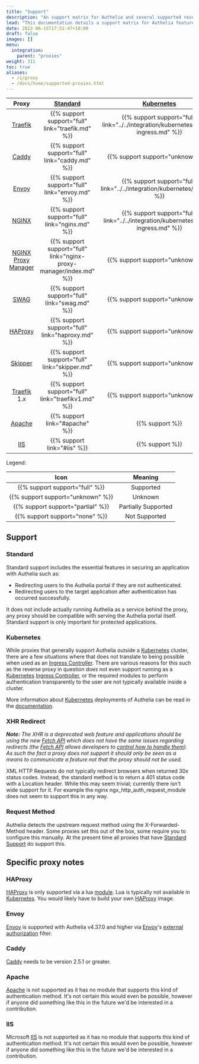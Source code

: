 ```yaml
---
title: "Support"
description: "An support matrix for Authelia and several supported reverse proxies"
lead: "This documentation details a support matrix for Authelia features and specific reverse proxies as well as several caveats etc."
date: 2022-06-15T17:51:47+10:00
draft: false
images: []
menu:
  integration:
    parent: "proxies"
weight: 311
toc: true
aliases:
  - /i/proxy
  - /docs/home/supported-proxies.html
---
```


|         Proxy         |                       [Standard](#standard)                        |                               [Kubernetes](#kubernetes)                               |   [XHR Redirect](#xhr-redirect)   | [Request Method](#request-method) |
|:---------------------:|:------------------------------------------------------------------:|:-------------------------------------------------------------------------------------:|:---------------------------------:|:---------------------------------:|
|       [Traefik]       |          {{% support support="full" link="traefik.md" %}}          | {{% support support="full" link="../../integration/kubernetes/traefik-ingress.md" %}} |  {{% support support="full" %}}   |  {{% support support="full" %}}   |
|        [Caddy]        |           {{% support support="full" link="caddy.md" %}}           |                           {{% support support="unknown" %}}                           |  {{% support support="full" %}}   |  {{% support support="full" %}}   |
|        [Envoy]        |           {{% support support="full" link="envoy.md" %}}           |      {{% support support="full" link="../../integration/kubernetes/istio.md" %}}      | {{% support support="unknown" %}} |  {{% support support="full" %}}   |
|        [NGINX]        |           {{% support support="full" link="nginx.md" %}}           |  {{% support support="full" link="../../integration/kubernetes/nginx-ingress.md" %}}  |          {{% support %}}          |  {{% support support="full" %}}   |
| [NGINX Proxy Manager] | {{% support support="full" link="nginx-proxy-manager/index.md" %}} |                           {{% support support="unknown" %}}                           |          {{% support %}}          |  {{% support support="full" %}}   |
|        [SWAG]         |           {{% support support="full" link="swag.md" %}}            |                           {{% support support="unknown" %}}                           |          {{% support %}}          |  {{% support support="full" %}}   |
|       [HAProxy]       |          {{% support support="full" link="haproxy.md" %}}          |                           {{% support support="unknown" %}}                           | {{% support support="unknown" %}} |  {{% support support="full" %}}   |
|       [Skipper]       |          {{% support support="full" link="skipper.md" %}}          |                           {{% support support="unknown" %}}                           | {{% support support="unknown" %}} | {{% support support="unknown" %}} |
|     [Traefik] 1.x     |         {{% support support="full" link="traefikv1.md" %}}         |                           {{% support support="unknown" %}}                           |  {{% support support="full" %}}   |  {{% support support="full" %}}   |
|       [Apache]        |                   {{% support link="#apache" %}}                   |                                    {{% support %}}                                    |          {{% support %}}          |          {{% support %}}          |
|         [IIS]         |                    {{% support link="#iis" %}}                     |                                    {{% support %}}                                    |          {{% support %}}          |          {{% support %}}          |

Legend:

|               Icon                |       Meaning       |
|:---------------------------------:|:-------------------:|
|  {{% support support="full" %}}   |      Supported      |
| {{% support support="unknown" %}} |       Unknown       |
| {{% support support="partial" %}} | Partially Supported |
|  {{% support support="none" %}}   |    Not Supported    |

## Support

### Standard

Standard support includes the essential features in securing an application with Authelia such as:

* Redirecting users to the Authelia portal if they are not authenticated.
* Redirecting users to the target application after authentication has occurred successfully.

It does not include actually running Authelia as a service behind the proxy, any proxy should be compatible with serving
the Authelia portal itself. Standard support is only important for protected applications.

### Kubernetes

While proxies that generally support Authelia outside a [Kubernetes] cluster, there are a few situations where that does
not translate to being possible when used as an [Ingress Controller]. There are various reasons for this such as the
reverse proxy in question does not even support running as a [Kubernetes] [Ingress Controller], or the required modules
to perform authentication transparently to the user are not typically available inside a cluster.

More information about [Kubernetes] deployments of Authelia can be read in the
[documentation](../../integration/kubernetes/introduction.md).

### XHR Redirect

*__Note:__ The XHR is a deprecated web feature and applications should be using the new [Fetch API] which does not have
the same issues regarding redirects (the [Fetch API] allows developers to
[control how to handle them](https://developer.mozilla.org/en-US/docs/Web/API/Request/redirect)). As such the fact
a proxy does not support it should only be seen as a means to communicate a feature not that the proxy should not be
used.*

XML HTTP Requests do not typically redirect browsers when returned 30x status codes. Instead, the standard method is to
return a 401 status code with a Location header. While this may seem trivial; currently there isn't wide support for it.
For example the nginx ngx_http_auth_request_module does not seem to support this in any way.

### Request Method

Authelia detects the upstream request method using the X-Forwarded-Method header. Some proxies set this out of the box,
some require you to configure this manually. At the present time all proxies that have
[Standard Support](#standard) do support this.

## Specific proxy notes

### HAProxy

[HAProxy] is only supported via a lua [module](https://github.com/haproxytech/haproxy-lua-http). Lua is typically not
available in [Kubernetes]. You would likely have to build your own [HAProxy] image.

### Envoy

[Envoy] is supported with Authelia v4.37.0 and higher via [Envoy]'s [external authorization] filter.

[external authorization]: https://www.envoyproxy.io/docs/envoy/latest/api-v3/extensions/filters/http/ext_authz/v3/ext_authz.proto.html#extensions-filters-http-ext-authz-v3-extauthz

### Caddy

[Caddy] needs to be version 2.5.1 or greater.

### Apache

[Apache] is not supported as it has no module that supports this kind of authentication method. It's not certain this
would even be possible, however if anyone did something like this in the future we'd be interested in a contribution.

### IIS

Microsoft [IIS] is not supported as it has no module that supports this kind of authentication method. It's not certain
this would even be possible, however if anyone did something like this in the future we'd be interested in a
contribution.

[NGINX]: https://www.nginx.com/
[NGINX Proxy Manager]: https://nginxproxymanager.com/
[SWAG]: https://docs.linuxserver.io/general/swag
[Traefik]: https://traefik.io/
[Caddy]: https://caddyserver.com/
[HAProxy]: https://www.haproxy.com/
[Envoy]: https://www.envoyproxy.io/
[Skipper]: https://opensource.zalando.com/skipper/
[Caddy]: https://caddyserver.com/
[Apache]: https://httpd.apache.org/
[IIS]: https://www.iis.net/
[Kubernetes]: https://kubernetes.io/
[Ingress Controller]: https://kubernetes.io/docs/concepts/services-networking/ingress-controllers/

[Fetch API]: https://developer.mozilla.org/en-US/docs/Web/API/Fetch_API
